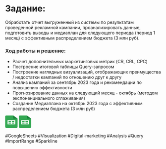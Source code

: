 # Задание:

Обработать отчет выгруженный из системы по результатам проведенной рекламной кампании, проанализировать данные, подготовить выводы и медиаплан для следующего периода (период 1 месяц) с эффективным распределением бюджета (3 млн руб).

### Ход работы и решение:

- Расчет дополнительных маркетинговых метрик (CR, CRL, CPC)
- Построение итоговой таблицы Query-запросом
- Построение наглядных визуализаций, отображающих преимущества / недостатки кампаний по отношению друг к другу 
- Анализ кампаний за сентябрь 2023 года и рекомендации по повышению эффективности
- Прогнозирование данных на следующий месяц - октябрь (методом экспоненциального сглаживания)
- Создание Медиаплана на октябрь 2023 года с эффективным распределением бюджета (3 млн руб)

[<img src="https://github.com/mr-Vozhyk/Bio-icon/blob/main/14_Google%20Sheets.svg"    title="Медиаплан (Google Sheets)"       alt="Google Sheets"       width="40" height="40"/>](
https://docs.google.com/spreadsheets/d/1UoAk8QVw1oDt2iqLB-4GRjDM3BfzKsI_74a1WT1weCU/edit?usp=sharing
) [<img src="https://github.com/mr-Vozhyk/Bio-icon/blob/main/14_Google%20Sheets.svg"    title="Отчёт с выводами (Google Sheets)"       alt="Google Sheets"       width="40" height="40"/>](
https://docs.google.com/spreadsheets/d/15cqccC5ugM41fiWM_wmXvNzjDuP_dQ1uIUA1kcil5hk/edit?usp=sharing
)

#GoogleSheets #Visualization #Digital-marketing #Analysis #Query #ImportRange #Sparkline

